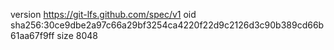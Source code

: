version https://git-lfs.github.com/spec/v1
oid sha256:30ce9dbe2a97c66a29bf3254ca4220f22d9c2126d3c90b389cd66b61aa67f9ff
size 8048
